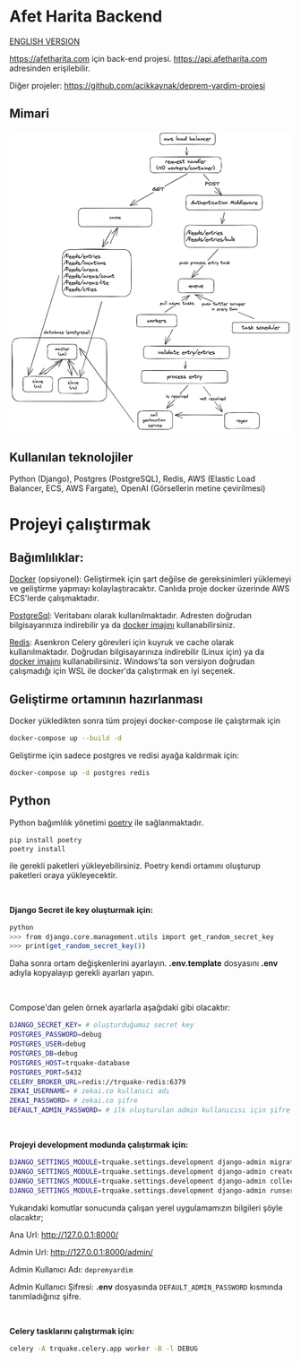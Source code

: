# Afet Harita Backend
[ENGLISH VERSION](README.en.md)

https://afetharita.com için back-end projesi. https://api.afetharita.com adresinden erişilebilir.

Diğer projeler: https://github.com/acikkaynak/deprem-yardim-projesi

## Mimari
![image](docs/afetharita-backend.png)

## Kullanılan teknolojiler

Python (Django), Postgres (PostgreSQL), Redis, AWS (Elastic Load Balancer, ECS, AWS Fargate), OpenAI (Görsellerin metine çevirilmesi)

# Projeyi çalıştırmak

## Bağımlılıklar:

[Docker](https://www.docker.com) (opsiyonel): Geliştirmek için şart değilse de gereksinimleri yüklemeyi ve geliştirme yapmayı kolaylaştıracaktır. Canlıda proje docker üzerinde AWS ECS'lerde çalışmaktadır.

[PostgreSql](https://www.postgresql.org): Veritabanı olarak kullanılmaktadır. Adresten doğrudan bilgisayarınıza indirebilir ya da [docker imajını](https://hub.docker.com/_/postgres) kullanabilirsiniz.

[Redis](https://redis.io): Asenkron Celery görevleri için kuyruk ve cache olarak kullanılmaktadır. Doğrudan bilgisayarınıza indirebilir (Linux için) ya da [docker imajını](https://hub.docker.com/_/redis) kullanabilirsiniz. Windows'ta son versiyon doğrudan çalışmadığı için WSL ile docker'da çalıştırmak en iyi seçenek.

## Geliştirme ortamının hazırlanması

Docker yükledikten sonra tüm projeyi docker-compose ile çalıştırmak için

```sh
docker-compose up --build -d
```

Geliştirme için sadece postgres ve redisi ayağa kaldırmak için:

```sh
docker-compose up -d postgres redis
```

## Python

Python bağımlılık yönetimi [poetry](https://python-poetry.org/) ile sağlanmaktadır.

```
pip install poetry
poetry install
```

ile gerekli paketleri yükleyebilirsiniz. Poetry kendi ortamını oluşturup paketleri oraya yükleyecektir.

&nbsp;

**Django Secret ile key oluşturmak için:**
```sh
python
>>> from django.core.management.utils import get_random_secret_key
>>> print(get_random_secret_key())
```

Daha sonra ortam değişkenlerini ayarlayın. **.env.template** dosyasını **.env** adıyla kopyalayıp gerekli ayarları yapın.

&nbsp;

Compose'dan gelen örnek ayarlarla aşağıdaki gibi olacaktır:
```sh
DJANGO_SECRET_KEY= # oluşturduğumuz secret key
POSTGRES_PASSWORD=debug
POSTGRES_USER=debug
POSTGRES_DB=debug
POSTGRES_HOST=trquake-database
POSTGRES_PORT=5432
CELERY_BROKER_URL=redis://trquake-redis:6379
ZEKAI_USERNAME= # zekai.co kullanıcı adı
ZEKAI_PASSWORD= # zekai.co şifre
DEFAULT_ADMIN_PASSWORD= # ilk oluşturulan admin kullanıcısı için şifre
```

&nbsp;

**Projeyi development modunda çalıştırmak için:**

```sh
DJANGO_SETTINGS_MODULE=trquake.settings.development django-admin migrate
DJANGO_SETTINGS_MODULE=trquake.settings.development django-admin createsuperuser
DJANGO_SETTINGS_MODULE=trquake.settings.development django-admin collectstatic --no-input
DJANGO_SETTINGS_MODULE=trquake.settings.development django-admin runserver
```
Yukarıdaki komutlar sonucunda çalışan yerel uygulamamızın bilgileri şöyle olacaktır;

Ana Url: http://127.0.0.1:8000/

Admin Url: http://127.0.0.1:8000/admin/

Admin Kullanıcı Adı: ```depremyardim```

Admin Kullanıcı Şifresi: **.env** dosyasında ```DEFAULT_ADMIN_PASSWORD``` kısmında tanımladığınız şifre.

&nbsp;

**Celery tasklarını çalıştırmak için:**

```sh
celery -A trquake.celery.app worker -B -l DEBUG
```
